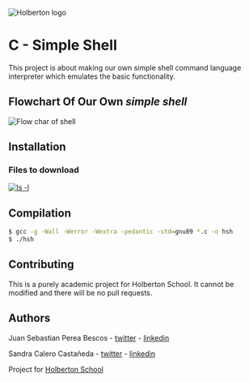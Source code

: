![Holberton logo](https://www.holbertonschool.com/holberton-logo-no-seahorse.png)

# C - Simple Shell

This project is about making our own simple shell command language interpreter which emulates the basic functionality.

## Flowchart Of Our Own *simple shell*

![Flow char of shell](https://lucid.app/publicSegments/view/0c0d2e8c-86e6-4bd7-8a38-210a42e6de9f/image.jpeg)

## Installation

### Files to download
[![ls -l](https://img.youtube.com/vi/6c0T9ZtR_Rg/0.jpg)](https://www.youtube.com/watch?v=6c0T9ZtR_Rg)
## Compilation

```bash
$ gcc -g -Wall -Werror -Wextra -pedantic -std=gnu89 *.c -o hsh
$ ./hsh
```
## Contributing
This is a purely academic project for Holberton School. It cannot be modified and there will be no pull requests.

## Authors
Juan Sebastian Perea Bescos - [twitter](https://twitter.com/JuanSePeBe95) - [linkedin](https://www.linkedin.com/in/juan-sebastian-perea/)

Sandra Calero Castañeda - [twitter](https://twitter.com/SandraC59631923) - [linkedin](https://www.linkedin.com/in/sandra-liliana-calero/)

Project for [Holberton School](https://www.holbertonschool.com/)


